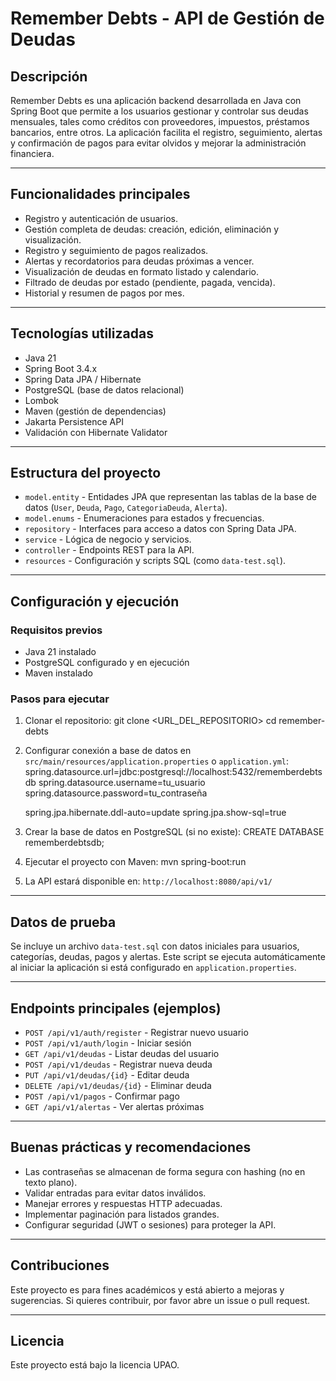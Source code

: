 # Remember Debts - API de Gestión de Deudas

## Descripción

Remember Debts es una aplicación backend desarrollada en Java con Spring Boot que permite a los usuarios gestionar y controlar sus deudas mensuales, tales como créditos con proveedores, impuestos, préstamos bancarios, entre otros. La aplicación facilita el registro, seguimiento, alertas y confirmación de pagos para evitar olvidos y mejorar la administración financiera.

---

## Funcionalidades principales

- Registro y autenticación de usuarios.
- Gestión completa de deudas: creación, edición, eliminación y visualización.
- Registro y seguimiento de pagos realizados.
- Alertas y recordatorios para deudas próximas a vencer.
- Visualización de deudas en formato listado y calendario.
- Filtrado de deudas por estado (pendiente, pagada, vencida).
- Historial y resumen de pagos por mes.

---

## Tecnologías utilizadas

- Java 21
- Spring Boot 3.4.x
- Spring Data JPA / Hibernate
- PostgreSQL (base de datos relacional)
- Lombok
- Maven (gestión de dependencias)
- Jakarta Persistence API
- Validación con Hibernate Validator

---

## Estructura del proyecto

- `model.entity` - Entidades JPA que representan las tablas de la base de datos (`User`, `Deuda`, `Pago`, `CategoriaDeuda`, `Alerta`).
- `model.enums` - Enumeraciones para estados y frecuencias.
- `repository` - Interfaces para acceso a datos con Spring Data JPA.
- `service` - Lógica de negocio y servicios.
- `controller` - Endpoints REST para la API.
- `resources` - Configuración y scripts SQL (como `data-test.sql`).

---

## Configuración y ejecución

### Requisitos previos

- Java 21 instalado
- PostgreSQL configurado y en ejecución
- Maven instalado

### Pasos para ejecutar

1. Clonar el repositorio:
   git clone <URL_DEL_REPOSITORIO>
   cd remember-debts
2. Configurar conexión a base de datos en `src/main/resources/application.properties` o `application.yml`:
   spring.datasource.url=jdbc:postgresql://localhost:5432/rememberdebtsdb
   spring.datasource.username=tu_usuario
   spring.datasource.password=tu_contraseña

    spring.jpa.hibernate.ddl-auto=update
    spring.jpa.show-sql=true
3. Crear la base de datos en PostgreSQL (si no existe):
   CREATE DATABASE rememberdebtsdb;
4. Ejecutar el proyecto con Maven:
   mvn spring-boot:run

5. La API estará disponible en: `http://localhost:8080/api/v1/`

---

## Datos de prueba

Se incluye un archivo `data-test.sql` con datos iniciales para usuarios, categorías, deudas, pagos y alertas. Este script se ejecuta automáticamente al iniciar la aplicación si está configurado en `application.properties`.

---

## Endpoints principales (ejemplos)

- `POST /api/v1/auth/register` - Registrar nuevo usuario
- `POST /api/v1/auth/login` - Iniciar sesión
- `GET /api/v1/deudas` - Listar deudas del usuario
- `POST /api/v1/deudas` - Registrar nueva deuda
- `PUT /api/v1/deudas/{id}` - Editar deuda
- `DELETE /api/v1/deudas/{id}` - Eliminar deuda
- `POST /api/v1/pagos` - Confirmar pago
- `GET /api/v1/alertas` - Ver alertas próximas

---

## Buenas prácticas y recomendaciones

- Las contraseñas se almacenan de forma segura con hashing (no en texto plano).
- Validar entradas para evitar datos inválidos.
- Manejar errores y respuestas HTTP adecuadas.
- Implementar paginación para listados grandes.
- Configurar seguridad (JWT o sesiones) para proteger la API.

---

## Contribuciones

Este proyecto es para fines académicos y está abierto a mejoras y sugerencias. Si quieres contribuir, por favor abre un issue o pull request.

---

## Licencia

Este proyecto está bajo la licencia UPAO.